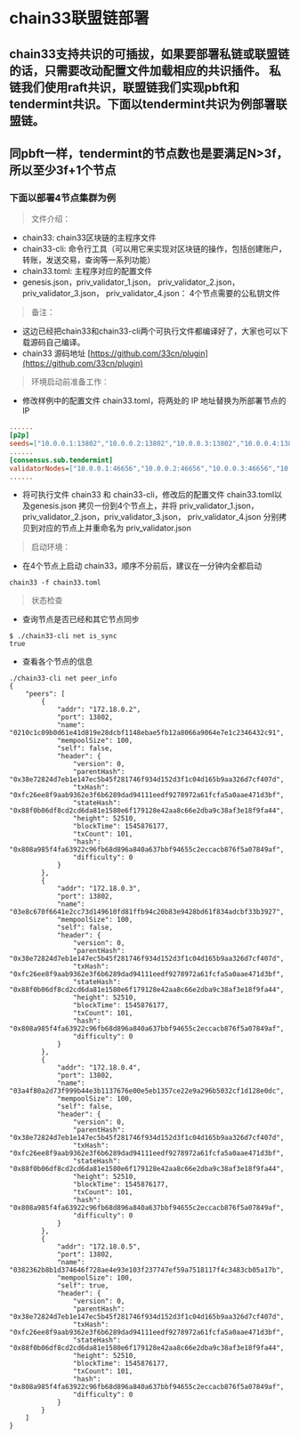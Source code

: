 # chain33联盟链部署
## chain33支持共识的可插拔，如果要部署私链或联盟链的话，只需要改动配置文件加载相应的共识插件。 私链我们使用raft共识，联盟链我们实现pbft和tendermint共识。下面以tendermint共识为例部署联盟链。
## 同pbft一样，tendermint的节点数也是要满足N>3f，所以至少3f+1个节点

### 下面以部署4节点集群为例

> 文件介绍：
- chain33:   chain33区块链的主程序文件
- chain33-cli: 命令行工具（可以用它来实现对区块链的操作，包括创建账户，转账，发送交易，查询等一系列功能）
- chain33.toml: 主程序对应的配置文件
- genesis.json，priv_validator_1.json， priv_validator_2.json，priv_validator_3.json， priv_validator_4.json： 4个节点需要的公私钥文件

> 备注：
- 这边已经把chain33和chain33-cli两个可执行文件都编译好了，大家也可以下载源码自己编译。
- chain33 源码地址 [https://github.com/33cn/plugin](https://github.com/33cn/plugin) 

> 环境启动前准备工作：
- 修改样例中的配置文件 chain33.toml，将两处的 IP 地址替换为所部署节点的 IP

```ini
......
[p2p]
seeds=["10.0.0.1:13802","10.0.0.2:13802","10.0.0.3:13802","10.0.0.4:13802"]
......
[consensus.sub.tendermint]
validatorNodes=["10.0.0.1:46656","10.0.0.2:46656","10.0.0.3:46656","10.0.0.4:46656"]
......
```

- 将可执行文件 chain33 和 chain33-cli，修改后的配置文件 chain33.toml以及genesis.json 拷贝一份到4个节点上，并将 priv_validator_1.json， priv_validator_2.json，priv_validator_3.json， priv_validator_4.json 分别拷贝到对应的节点上并重命名为 priv_validator.json

> 启动环境：
- 在4个节点上启动 chain33，顺序不分前后，建议在一分钟内全都启动

```shell
chain33 -f chain33.toml
```

> 状态检查
- 查询节点是否已经和其它节点同步
```shell
$ ./chain33-cli net is_sync
true
```

- 查看各个节点的信息
```shell
./chain33-cli net peer_info
{
    "peers": [
        {
            "addr": "172.18.0.2",
            "port": 13802,
            "name": "0210c1c09b0d61e41d819e28dcbf1148ebae5fb12a8066a9064e7e1c2346432c91",
            "mempoolSize": 100,
            "self": false,
            "header": {
                "version": 0,
                "parentHash": "0x38e72824d7eb1e147ec5b45f281746f934d152d3f1c04d165b9aa326d7cf407d",
                "txHash": "0xfc26ee8f9aab9362e3f6b6289dad94111eedf9278972a61fcfa5a0aae471d3bf",
                "stateHash": "0x88f0b06df8cd2cd6da81e1580e6f179128e42aa8c66e2dba9c38af3e18f9fa44",
                "height": 52510,
                "blockTime": 1545876177,
                "txCount": 101,
                "hash": "0x808a985f4fa63922c96fb68d896a840a637bbf94655c2eccacb876f5a07849af",
                "difficulty": 0
            }
        },
        {
            "addr": "172.18.0.3",
            "port": 13802,
            "name": "03e8c670f6641e2cc73d149610fd81ffb94c20b83e9428bd61f834adcbf33b3927",
            "mempoolSize": 100,
            "self": false,
            "header": {
                "version": 0,
                "parentHash": "0x38e72824d7eb1e147ec5b45f281746f934d152d3f1c04d165b9aa326d7cf407d",
                "txHash": "0xfc26ee8f9aab9362e3f6b6289dad94111eedf9278972a61fcfa5a0aae471d3bf",
                "stateHash": "0x88f0b06df8cd2cd6da81e1580e6f179128e42aa8c66e2dba9c38af3e18f9fa44",
                "height": 52510,
                "blockTime": 1545876177,
                "txCount": 101,
                "hash": "0x808a985f4fa63922c96fb68d896a840a637bbf94655c2eccacb876f5a07849af",
                "difficulty": 0
            }
        },
        {
            "addr": "172.18.0.4",
            "port": 13802,
            "name": "03a4f80a2d73f999b44e3b1137676e00e5eb1357ce22e9a296b5032cf1d128e0dc",
            "mempoolSize": 100,
            "self": false,
            "header": {
                "version": 0,
                "parentHash": "0x38e72824d7eb1e147ec5b45f281746f934d152d3f1c04d165b9aa326d7cf407d",
                "txHash": "0xfc26ee8f9aab9362e3f6b6289dad94111eedf9278972a61fcfa5a0aae471d3bf",
                "stateHash": "0x88f0b06df8cd2cd6da81e1580e6f179128e42aa8c66e2dba9c38af3e18f9fa44",
                "height": 52510,
                "blockTime": 1545876177,
                "txCount": 101,
                "hash": "0x808a985f4fa63922c96fb68d896a840a637bbf94655c2eccacb876f5a07849af",
                "difficulty": 0
            }
        },
        {
            "addr": "172.18.0.5",
            "port": 13802,
            "name": "0382362b8b1d374646f728ae4e93e103f237747ef59a7518117f4c3483cb05a17b",
            "mempoolSize": 100,
            "self": true,
            "header": {
                "version": 0,
                "parentHash": "0x38e72824d7eb1e147ec5b45f281746f934d152d3f1c04d165b9aa326d7cf407d",
                "txHash": "0xfc26ee8f9aab9362e3f6b6289dad94111eedf9278972a61fcfa5a0aae471d3bf",
                "stateHash": "0x88f0b06df8cd2cd6da81e1580e6f179128e42aa8c66e2dba9c38af3e18f9fa44",
                "height": 52510,
                "blockTime": 1545876177,
                "txCount": 101,
                "hash": "0x808a985f4fa63922c96fb68d896a840a637bbf94655c2eccacb876f5a07849af",
                "difficulty": 0
            }
        }
    ]
}
```